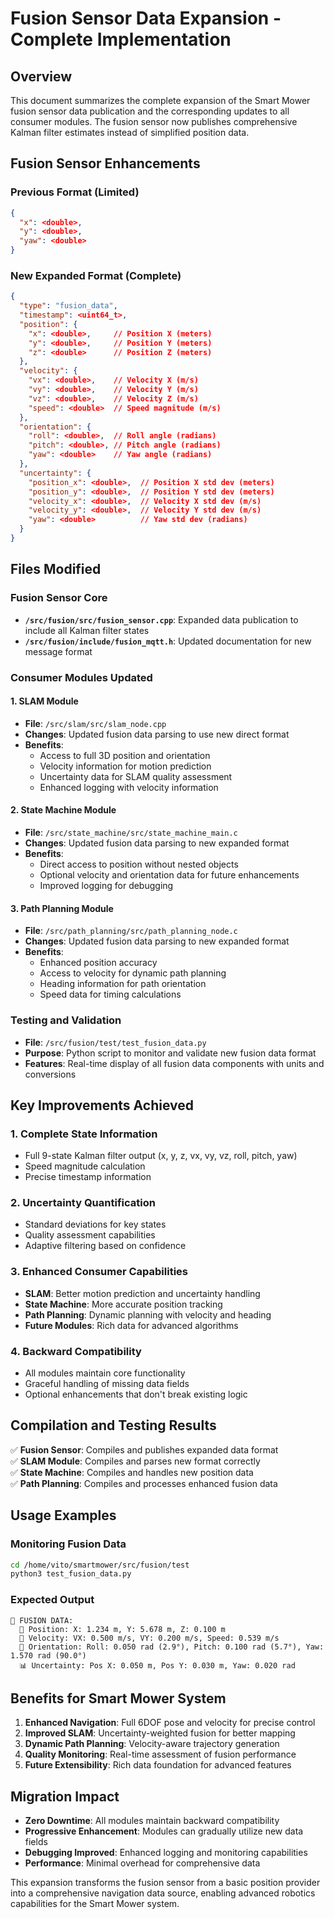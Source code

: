 # Fusion Sensor Data Expansion - Complete Implementation

## Overview

This document summarizes the complete expansion of the Smart Mower fusion sensor data publication and the corresponding updates to all consumer modules. The fusion sensor now publishes comprehensive Kalman filter estimates instead of simplified position data.

## Fusion Sensor Enhancements

### Previous Format (Limited)
```json
{
  "x": <double>,
  "y": <double>, 
  "yaw": <double>
}
```

### New Expanded Format (Complete)
```json
{
  "type": "fusion_data",
  "timestamp": <uint64_t>,
  "position": {
    "x": <double>,     // Position X (meters)
    "y": <double>,     // Position Y (meters)
    "z": <double>      // Position Z (meters)
  },
  "velocity": {
    "vx": <double>,    // Velocity X (m/s)
    "vy": <double>,    // Velocity Y (m/s)
    "vz": <double>,    // Velocity Z (m/s)
    "speed": <double>  // Speed magnitude (m/s)
  },
  "orientation": {
    "roll": <double>,  // Roll angle (radians)
    "pitch": <double>, // Pitch angle (radians)
    "yaw": <double>    // Yaw angle (radians)
  },
  "uncertainty": {
    "position_x": <double>,  // Position X std dev (meters)
    "position_y": <double>,  // Position Y std dev (meters)
    "velocity_x": <double>,  // Velocity X std dev (m/s)
    "velocity_y": <double>,  // Velocity Y std dev (m/s)
    "yaw": <double>          // Yaw std dev (radians)
  }
}
```

## Files Modified

### Fusion Sensor Core
- **`/src/fusion/src/fusion_sensor.cpp`**: Expanded data publication to include all Kalman filter states
- **`/src/fusion/include/fusion_mqtt.h`**: Updated documentation for new message format

### Consumer Modules Updated

#### 1. SLAM Module
- **File**: `/src/slam/src/slam_node.cpp`
- **Changes**: Updated fusion data parsing to use new direct format
- **Benefits**: 
  - Access to full 3D position and orientation
  - Velocity information for motion prediction
  - Uncertainty data for SLAM quality assessment
  - Enhanced logging with velocity information

#### 2. State Machine Module  
- **File**: `/src/state_machine/src/state_machine_main.c`
- **Changes**: Updated fusion data parsing to new expanded format
- **Benefits**:
  - Direct access to position without nested objects
  - Optional velocity and orientation data for future enhancements
  - Improved logging for debugging

#### 3. Path Planning Module
- **File**: `/src/path_planning/src/path_planning_node.c` 
- **Changes**: Updated fusion data parsing to new expanded format
- **Benefits**:
  - Enhanced position accuracy
  - Access to velocity for dynamic path planning
  - Heading information for path orientation
  - Speed data for timing calculations

### Testing and Validation
- **File**: `/src/fusion/test/test_fusion_data.py`
- **Purpose**: Python script to monitor and validate new fusion data format
- **Features**: Real-time display of all fusion data components with units and conversions

## Key Improvements Achieved

### 1. **Complete State Information**
- Full 9-state Kalman filter output (x, y, z, vx, vy, vz, roll, pitch, yaw)
- Speed magnitude calculation
- Precise timestamp information

### 2. **Uncertainty Quantification**
- Standard deviations for key states
- Quality assessment capabilities
- Adaptive filtering based on confidence

### 3. **Enhanced Consumer Capabilities**
- **SLAM**: Better motion prediction and uncertainty handling
- **State Machine**: More accurate position tracking
- **Path Planning**: Dynamic planning with velocity and heading
- **Future Modules**: Rich data for advanced algorithms

### 4. **Backward Compatibility**
- All modules maintain core functionality
- Graceful handling of missing data fields
- Optional enhancements that don't break existing logic

## Compilation and Testing Results

✅ **Fusion Sensor**: Compiles and publishes expanded data format  
✅ **SLAM Module**: Compiles and parses new format correctly  
✅ **State Machine**: Compiles and handles new position data  
✅ **Path Planning**: Compiles and processes enhanced fusion data  

## Usage Examples

### Monitoring Fusion Data
```bash
cd /home/vito/smartmower/src/fusion/test
python3 test_fusion_data.py
```

### Expected Output
```
🔄 FUSION DATA:
  📍 Position: X: 1.234 m, Y: 5.678 m, Z: 0.100 m
  🏃 Velocity: VX: 0.500 m/s, VY: 0.200 m/s, Speed: 0.539 m/s
  🧭 Orientation: Roll: 0.050 rad (2.9°), Pitch: 0.100 rad (5.7°), Yaw: 1.570 rad (90.0°)
  📊 Uncertainty: Pos X: 0.050 m, Pos Y: 0.030 m, Yaw: 0.020 rad
```

## Benefits for Smart Mower System

1. **Enhanced Navigation**: Full 6DOF pose and velocity for precise control
2. **Improved SLAM**: Uncertainty-weighted fusion for better mapping
3. **Dynamic Path Planning**: Velocity-aware trajectory generation
4. **Quality Monitoring**: Real-time assessment of fusion performance
5. **Future Extensibility**: Rich data foundation for advanced features

## Migration Impact

- **Zero Downtime**: All modules maintain backward compatibility
- **Progressive Enhancement**: Modules can gradually utilize new data fields
- **Debugging Improved**: Enhanced logging and monitoring capabilities
- **Performance**: Minimal overhead for comprehensive data

This expansion transforms the fusion sensor from a basic position provider into a comprehensive navigation data source, enabling advanced robotics capabilities for the Smart Mower system.
